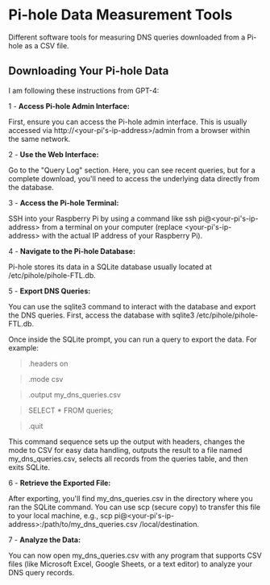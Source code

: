 # Pi-hole Data Measurement Tools
Different software tools for measuring DNS queries downloaded from a Pi-hole as a CSV file.

## Downloading Your Pi-hole Data
I am following these instructions from GPT-4:

1 - **Access Pi-hole Admin Interface:**

First, ensure you can access the Pi-hole admin interface. This is usually accessed via http://<your-pi's-ip-address>/admin from a browser within the same network.

2 - **Use the Web Interface:**

Go to the "Query Log" section. Here, you can see recent queries, but for a complete download, you'll need to access the underlying data directly from the database.

3 - **Access the Pi-hole Terminal:**

SSH into your Raspberry Pi by using a command like ssh pi@<your-pi's-ip-address> from a terminal on your computer (replace <your-pi's-ip-address> with the actual IP address of your Raspberry Pi).

4 - **Navigate to the Pi-hole Database:**

Pi-hole stores its data in a SQLite database usually located at /etc/pihole/pihole-FTL.db.

5 - **Export DNS Queries:**

You can use the sqlite3 command to interact with the database and export the DNS queries. First, access the database with sqlite3 /etc/pihole/pihole-FTL.db.

Once inside the SQLite prompt, you can run a query to export the data. For example:

>.headers on

>.mode csv

>.output my_dns_queries.csv

>SELECT * FROM queries;

>.quit

This command sequence sets up the output with headers, changes the mode to CSV for easy data handling, outputs the result to a file named my_dns_queries.csv, selects all records from the queries table, and then exits SQLite.

6 - **Retrieve the Exported File:**

After exporting, you'll find my_dns_queries.csv in the directory where you ran the SQLite command. You can use scp (secure copy) to transfer this file to your local machine, e.g., scp pi@<your-pi's-ip-address>:/path/to/my_dns_queries.csv /local/destination.

7 - **Analyze the Data:**

You can now open my_dns_queries.csv with any program that supports CSV files (like Microsoft Excel, Google Sheets, or a text editor) to analyze your DNS query records.
